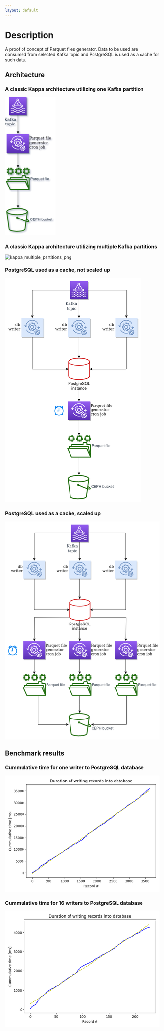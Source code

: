 ```yaml
---
layout: default
---
```

# Description

A proof of concept of Parquet files generator. Data to be used are consumed
from selected Kafka topic and PostgreSQL is used as a cache for such data.

## Architecture

### A classic Kappa architecture utilizing one Kafka partition

![kappa_single_partition.png](kappa_single_partition.png)

### A classic Kappa architecture utilizing multiple Kafka partitions

![kappa_multiple_partitions_png](kappa_multiple_partitions_png)

### PostgreSQL used as a cache, not scaled up

![db-writers-single-generator.png](db-writers-single-generator.png)


### PostgreSQL used as a cache, scaled up

![db-writers-multiple-generators.png](db-writers-multiple-generators.png)

## Benchmark results

### Cummulative time for one writer to PostgreSQL database

![cummulative-time-1-writer.png](cummulative-time-1-writer.png)

### Cummulative time for 16 writers to PostgreSQL database

![cummulative-time-16-writers.png](cummulative-time-16-writers.png)
